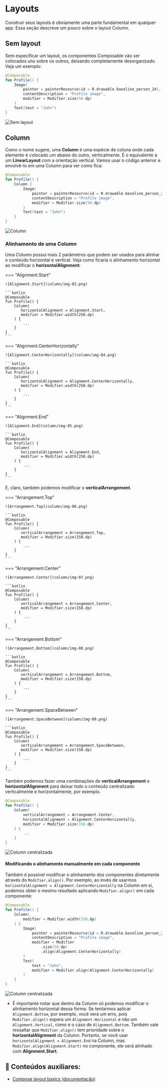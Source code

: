 # Layouts

Construir seus layouts é obviamente uma parte fundamental em qualquer app. Essa seção descreve um pouco sobre o layout Column.

## Sem layout

Sem especificar um layout, os componentes Composable vão ser colocados uns sobre os outros, deixando completamente desorganizado. Veja um exemplo:

```kotlin
@Composable
fun Profile() {
    Image(
        painter = painterResource(id = R.drawable.baseline_person_24),
        contentDescription = "Profile image",
        modifier = Modifier.size(50.dp)
    )
    Text(text = "John")
}
```

![Sem layout](column/img-01.png)

## Column

Como o nome sugere, uma **Column** é uma espécie de coluna onde cada elemento é colocado um abaixo do outro, verticalmente.
É o equivalente a um **LinearLayout** com a orientação vertical. Vamos usar o código anterior e envolvê-lo em uma Column para ver como fica:

```kotlin
@Composable
fun Profile() {
    Column {
        Image(
            painter = painterResource(id = R.drawable.baseline_person_24),
            contentDescription = "Profile image",
            modifier = Modifier.size(50.dp)
        )
        Text(text = "John")
    }
}
```

![Column](column/img-02.png)

### Alinhamento de uma Column

Uma Column possui mais 2 parâmetros que podem ser usados para alinhar o conteúdo horizontal e vertical.
Veja como ficaria o alinhamento horizontal ao modificar o **horizontalAlignment**:

=== "Alignment.Start" 

    ![Alignment.Start](column/img-03.png)

    ```kotlin
    @Composable
    fun Profile() {
        Column(
           horizontalAlignment = Alignment.Start,
           modifier = Modifier.width(250.dp)
        ) {
            ...
        }
    }
    ```

=== "Alignment.CenterHorizontally" 

    ![Alignment.CenterHorizontally](column/img-04.png)

    ```kotlin
    @Composable
    fun Profile() {
        Column(
           horizontalAlignment = Alignment.CenterHorizontally,
           modifier = Modifier.width(250.dp)
        ) {
            ...
        }
    }
    ```

=== "Alignment.End" 

    ![Alignment.End](column/img-05.png)

    ```kotlin
    @Composable
    fun Profile() {
        Column(
           horizontalAlignment = Alignment.End,
           modifier = Modifier.width(250.dp)
        ) {
            ...
        }
    }
    ```

E, claro, também podemos modificar o **verticalArrangement**.

=== "Arrangement.Top" 

    ![Arrangement.Top](column/img-06.png)

    ```kotlin
    @Composable
    fun Profile() {
        Column(
           verticalArrangement = Arrangement.Top,
           modifier = Modifier.size(150.dp)
        ) {
            ...
        }
    }
    ```

=== "Arrangement.Center" 

    ![Arrangement.Center](column/img-07.png)

    ```kotlin
    @Composable
    fun Profile() {
        Column(
           verticalArrangement = Arrangement.Center,
           modifier = Modifier.size(150.dp)
        ) {
            ...
        }
    }
    ```

=== "Arrangement.Bottom" 

    ![Arrangement.Bottom](column/img-08.png)

    ```kotlin
    @Composable
    fun Profile() {
        Column(
           verticalArrangement = Arrangement.Bottom,
           modifier = Modifier.size(150.dp)
        ) {
            ...
        }
    }
    ```

=== "Arrangement.SpaceBetween" 

    ![Arrangement.SpaceBetween](column/img-09.png)

    ```kotlin
    @Composable
    fun Profile() {
        Column(
           verticalArrangement = Arrangement.SpaceBetween,
           modifier = Modifier.size(150.dp)
        ) {
            ...
        }
    }
    ```

Também podemos fazer uma combinações de **verticalArrangement** e **horizontalAlignment** para deixar todo o conteúdo centralizado verticalmente e horizontalmente, por exemplo.

```kotlin
@Composable
fun Profile() {
    Column(
        verticalArrangement = Arrangement.Center,
        horizontalAlignment = Alignment.CenterHorizontally,
        modifier = Modifier.size(150.dp)
    ) {
        ...
    }
}
```

![Column centralizada](column/img-10.png)

#### Modificando o alinhamento manualmente em cada componente

Também é possível modificar o alinhamento dos componentes diretamente através do ```Modifier.align()```. Por exemplo, ao invés de usarmos ```horizontalAlignment = Alignment.CenterHorizontally``` na Column em si, podemos obter o mesmo resultado aplicando ```Modifier.align()``` em cada componente:

```kotlin
@Composable
fun Profile() {
    Column(
        modifier = Modifier.width(250.dp)
    ) {
        Image(
            painter = painterResource(id = R.drawable.baseline_person_24),
            contentDescription = "Profile image",
            modifier = Modifier
                .size(50.dp)
                .align(Alignment.CenterHorizontally)
        )
        Text(
            text = "John",
            modifier = Modifier.align(Alignment.CenterHorizontally)
        )
    }
}
```

![Column centralizada](column/img-04.png)

- É importante notar que dentro da Column só podemos modificar o alinhamento horizontal dessa forma. Se tentarmos aplicar ```Alignment.Bottom```, por exemplo, você verá um erro, pois ```Modifier.align()``` espera um ```Alignment.Horizontal``` e não um ```Alignment.Vertical```, como é o caso de ```Alignment.Bottom```.
Também vale ressaltar que ```Modifier.align()``` tem prioridade sobre o **horizontalAlignment** da Column. Portanto, se você usar ```horizontalAlignment = Alignment.End``` na Column, mas ```Modifier.align(Alignment.Start)``` no componente, ele será alinhado com **Alignment.Start**.

## :link: Conteúdos auxiliares:
- [Compose layout basics (documentação)](https://developer.android.com/jetpack/compose/layouts/basics)